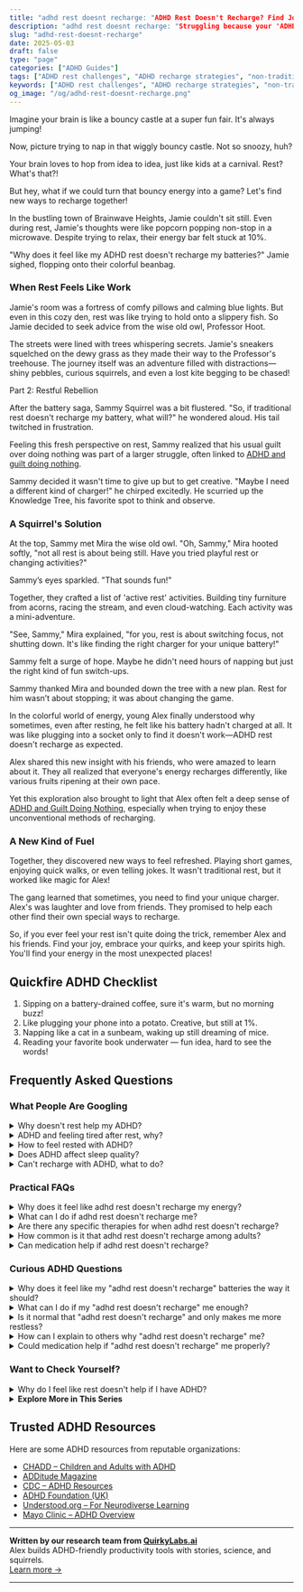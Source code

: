 ```yaml
---
title: "adhd rest doesnt recharge: "ADHD Rest Doesn't Recharge? Find Joyful Solutions Here!"
description: "adhd rest doesnt recharge: "Struggling because your 'ADHD rest doesn't recharge'? Dive into our blog to find cozy, playful strategies that help you feel seen and energized!""
slug: "adhd-rest-doesnt-recharge"
date: 2025-05-03
draft: false
type: "page"
categories: ["ADHD Guides"]
tags: ["ADHD rest challenges", "ADHD recharge strategies", "non-traditional rest for ADHD", "ADHD energy management", "ADHD playful coping techniques", "rest feels like work ADHD", "creative rest solutions ADHD"]
keywords: ["ADHD rest challenges", "ADHD recharge strategies", "non-traditional rest for ADHD", "ADHD energy management", "ADHD playful coping techniques", "rest feels like work ADHD", "creative rest solutions ADHD"]
og_image: "/og/adhd-rest-doesnt-recharge.png"
---
```


Imagine your brain is like a bouncy castle at a super fun fair. It's always jumping!

Now, picture trying to nap in that wiggly bouncy castle. Not so snoozy, huh?

Your brain loves to hop from idea to idea, just like kids at a carnival. Rest? What's that?!

But hey, what if we could turn that bouncy energy into a game? Let's find new ways to recharge together!

In the bustling town of Brainwave Heights, Jamie couldn't sit still. Even during rest, Jamie's thoughts were like popcorn popping non-stop in a microwave. Despite trying to relax, their energy bar felt stuck at 10%.

"Why does it feel like my ADHD rest doesn't recharge my batteries?" Jamie sighed, flopping onto their colorful beanbag.

### When Rest Feels Like Work

Jamie's room was a fortress of comfy pillows and calming blue lights. But even in this cozy den, rest was like trying to hold onto a slippery fish. So Jamie decided to seek advice from the wise old owl, Professor Hoot.

The streets were lined with trees whispering secrets. Jamie's sneakers squelched on the dewy grass as they made their way to the Professor's treehouse. The journey itself was an adventure filled with distractions—shiny pebbles, curious squirrels, and even a lost kite begging to be chased!

Part 2: Restful Rebellion

After the battery saga, Sammy Squirrel was a bit flustered. "So, if traditional rest doesn't recharge my battery, what will?" he wondered aloud. His tail twitched in frustration.

Feeling this fresh perspective on rest, Sammy realized that his usual guilt over doing nothing was part of a larger struggle, often linked to [ADHD and guilt doing nothing](/pages/adhd-and-guilt-doing-nothing/).

Sammy decided it wasn't time to give up but to get creative. "Maybe I need a different kind of charger!" he chirped excitedly. He scurried up the Knowledge Tree, his favorite spot to think and observe.

### A Squirrel's Solution

At the top, Sammy met Mira the wise old owl. "Oh, Sammy," Mira hooted softly, "not all rest is about being still. Have you tried playful rest or changing activities?"

Sammy’s eyes sparkled. "That sounds fun!"

Together, they crafted a list of 'active rest' activities. Building tiny furniture from acorns, racing the stream, and even cloud-watching. Each activity was a mini-adventure.

"See, Sammy," Mira explained, "for you, rest is about switching focus, not shutting down. It's like finding the right charger for your unique battery!"

Sammy felt a surge of hope. Maybe he didn't need hours of napping but just the right kind of fun switch-ups.

Sammy thanked Mira and bounded down the tree with a new plan. Rest for him wasn’t about stopping; it was about changing the game.

In the colorful world of energy, young Alex finally understood why sometimes, even after resting, he felt like his battery hadn't charged at all. It was like plugging into a socket only to find it doesn't work—ADHD rest doesn't recharge as expected.

Alex shared this new insight with his friends, who were amazed to learn about it. They all realized that everyone's energy recharges differently, like various fruits ripening at their own pace.

Yet this exploration also brought to light that Alex often felt a deep sense of [ADHD and Guilt Doing Nothing](/pages/adhd-and-guilt-doing-nothing/), especially when trying to enjoy these unconventional methods of recharging.

### A New Kind of Fuel

Together, they discovered new ways to feel refreshed. Playing short games, enjoying quick walks, or even telling jokes. It wasn't traditional rest, but it worked like magic for Alex!

The gang learned that sometimes, you need to find your unique charger. Alex's was laughter and love from friends. They promised to help each other find their own special ways to recharge.

So, if you ever feel your rest isn't quite doing the trick, remember Alex and his friends. Find your joy, embrace your quirks, and keep your spirits high. You'll find your energy in the most unexpected places!

## Quickfire ADHD Checklist

1. Sipping on a battery-drained coffee, sure it's warm, but no morning buzz!
2. Like plugging your phone into a potato. Creative, but still at 1%.
3. Napping like a cat in a sunbeam, waking up still dreaming of mice.
4. Reading your favorite book underwater — fun idea, hard to see the words!

## Frequently Asked Questions



### What People Are Googling

<details><summary>Why doesn't rest help my ADHD?</summary><p>It's really common to feel like rest isn't quite doing the trick when you have ADHD. This isn't because you're doing anything wrong; it's just that ADHD can make it tough for your brain to truly relax and recharge. Sometimes, what we think of as traditional rest isn't quite what our brains need. Exploring different forms of rest, like engaging in a hobby or spending time in nature, might be more effective in giving your brain the break it craves.</p></details>
<details><summary>ADHD and feeling tired after rest, why?</summary><p>Absolutely, feeling tired even after a good rest can be really puzzling and you're not alone in this! Many folks with ADHD experience this, and it can be due to several reasons. ADHD brains are often on the go, which might not switch off easily, leading to restless sleep or difficulty achieving deep sleep cycles. Additionally, the mental effort to manage daily tasks and maintain focus can be inherently exhausting. Understanding this can help you be kinder to yourself on those groggy days.</p></details>
<details><summary>How to feel rested with ADHD?</summary><p>Finding rest with ADHD can indeed be a cozy quest of its own! One helpful tip is to create a calming bedtime routine that signals to your brain that it's time to wind down. This could include activities like reading a book, listening to soothing music, or a gentle stretching session. Additionally, keeping a consistent sleep schedule can greatly improve your sleep quality, even though it might be challenging with an ever-active ADHD brain. Remember, finding what uniquely soothes you can turn bedtime into a delightful retreat rather than a struggle.</p></details>
<details><summary>Does ADHD affect sleep quality?</summary><p>Absolutely, ADHD can certainly impact sleep quality. Many folks with ADHD find it challenging to wind down and quiet their minds at bedtime, which can lead to troubles falling asleep or staying asleep. Additionally, some may experience restlessness or an uncomfortable need to keep moving their legs. It's important to create a soothing bedtime routine and consider strategies that can help ease into a peaceful night's sleep, like limiting screen time before bed or using relaxation techniques.</p></details>
<details><summary>Can't recharge with ADHD, what to do?</summary><p>Oh, recharge time can definitely be tricky when your mind is always buzzing with ADHD! First, consider tailoring your downtime to what genuinely soothes and energizes you—whether that’s quiet reading, a walk in nature, or a creative hobby that keeps your hands busy but lets your mind wander. It’s also helpful to set clear, gentle boundaries around this time, like turning off notifications on your phone so you can truly disconnect. Remember, recharging might look different for you than for others, and that’s completely okay. Find what feels best for you and try to incorporate it into your routine regularly.</p></details>



### Practical FAQs

<details><summary>Why does it feel like adhd rest doesn't recharge my energy?</summary><p>It's completely understandable to feel that way! Many people with ADHD experience what's often called "unrefreshing rest," where downtime doesn't seem to recharge them as expected. This can happen because an ADHD brain sometimes struggles to shift from high-alert mode to a truly relaxed state, especially if the rest period isn't engaging enough or is filled with internal distractions like racing thoughts. Finding rest activities that genuinely soothe and engage you, like listening to a captivating audiobook or doing a gentle craft, might help make your rest feel more rejuvenating.</p></details>
<details><summary>What can I do if adhd rest doesn't recharge me?</summary><p>It's really common to feel that rest doesn't quite do the trick when you have ADHD. Remember, rest isn't just about sleep or sitting quietly—it can be about finding activities that genuinely rejuvenate your spirit and brain. Experiment with different forms of rest, like engaging in a hobby you love, spending time in nature, or even short bursts of exercise. The key is to discover what makes you feel refreshed and energized, even if it's a little unconventional!</p></details>
<details><summary>Are there any specific therapies for when adhd rest doesn't recharge?</summary><p>Absolutely, it can be really frustrating when rest doesn't seem to recharge your batteries, especially when living with ADHD. One effective approach is Cognitive Behavioral Therapy (CBT) specifically adapted for ADHD, which can help you develop more effective rest and relaxation strategies. Mindfulness techniques and meditation are also wonderful tools that can improve your ability to relax and feel more refreshed. Remember, finding the right strategy takes time and patience, so be kind to yourself as you explore what works best for you.</p></details>
<details><summary>How common is it that adhd rest doesn't recharge among adults?</summary><p>It's actually quite common among adults with ADHD to feel that rest doesn't fully recharge them. This might be because the ADHD brain often struggles with achieving truly restful states due to persistent thoughts or an inability to fully relax. Learning tailored relaxation techniques or possibly adjusting daily routines can help improve the quality of rest. Remember, finding the right strategies that work for you can make a big difference in feeling more rejuvenated!</p></details>
<details><summary>Can medication help if adhd rest doesn't recharge?</summary><p>Absolutely, medication can be a helpful tool for managing ADHD symptoms, including those related to rest and recharge. When rest alone isn't enough, medication prescribed by a healthcare professional can help improve focus, decrease impulsivity, and stabilize energy levels throughout the day. It's like having a little extra support to make your days smoother and more manageable. Always remember, it's perfectly okay to seek help and explore medication options as part of your overall strategy for managing ADHD.</p></details>



### Curious ADHD Questions

<details><summary>Why does it feel like my "adhd rest doesn't recharge" batteries the way it should?</summary><p>Oh, I completely understand how frustrating that can feel! When you have ADHD, resting doesn't always mean recharging in the traditional sense. This is because your brain is often still buzzing—processing thoughts, ideas, and even worries at a mile a minute, which can be exhausting in itself. It might help to explore different types of rest, such as sensory relaxation techniques or structured downtime, to find what truly helps quieten your mind and replenish your energy. You're doing great by just acknowledging this; it's the first step to finding what works best for you!</p></details>
<details><summary>What can I do if my "adhd rest doesn't recharge" me enough?</summary><p>It's really common for folks with ADHD to feel like rest doesn’t quite do the trick in recharging energy levels. One helpful strategy might be to look at how you're resting: varying your rest activities can sometimes make a difference. Consider adding gentle, enjoyable activities that engage your mind differently, like listening to music, doodling, or a short walk. Also, ensure you're giving yourself permission to rest without guilt, as emotional relaxation is just as important as physical rest.</p></details>
<details><summary>Is it normal that "adhd rest doesn't recharge" and only makes me more restless?</summary><p>Absolutely, it's quite normal for folks with ADHD to feel that rest doesn't quite recharge them in the way it might for others. This might be because your brain is still buzzing away, even when you're trying to relax. This can indeed make you feel more restless instead of rested. A helpful tip might be to try different relaxation techniques that engage your mind in a gentle, more structured way, like guided imagery or light brain games, to find what truly helps you unwind and feel refreshed.</p></details>
<details><summary>How can I explain to others why "adhd rest doesn't recharge" me?</summary><p>Explaining why rest doesn't always recharge you when you have ADHD can be a cozy chat over a cup of tea. You might say, "You know how some smartphones can run lots of apps at once but still keep a charge all day? My brain is a bit like a phone that has all its apps open all the time, so even when I'm resting, it doesn't quite recharge like you'd expect." This analogy can help others understand that your mind is always buzzing with activity, making true rest a bit elusive. It's a gentle way to share your experience and help friends or family see things from your perspective.</p></details>
<details><summary>Could medication help if "adhd rest doesn't recharge" me properly?</summary><p>Absolutely, medication could be a helpful tool to consider if you find that rest isn’t quite doing the trick in managing your ADHD symptoms. Many people with ADHD find that certain medications can significantly improve their focus, energy levels, and overall ability to recharge. It’s like giving your brain a little extra support to help it do its job more effectively. Always remember to consult with a healthcare professional to explore this option safely and find a treatment plan that feels right for you. You’re taking a great step by looking into all the tools that might help you feel your best!</p></details>



### Want to Check Yourself?

<details><summary>Why do I feel like rest doesn't help if I have ADHD?</summary><p>It's completely understandable to feel that way, and you're not alone in this experience. When you have ADHD, your brain's unique wiring can make it tough to truly relax and recharge, even when you're resting. This might be because your mind tends to remain active, hopping from thought to thought, which can prevent deep relaxation. Trying different relaxation techniques, like guided meditation or progressive muscle relaxation, might help you find a method that works better for you, allowing your rest to feel more refreshing and genuinely restorative.</p></details>

<script type="application/ld+json">
{
  "@context": "https://schema.org",
  "@type": "FAQPage",
  "mainEntity": [
    {
      "@type": "Question",
      "name": "Why doesn't rest help my ADHD?",
      "acceptedAnswer": {
        "@type": "Answer",
        "text": "It's really common to feel like rest isn't quite doing the trick when you have ADHD. This isn't because you're doing anything wrong; it's just that ADHD can make it tough for your brain to truly relax and recharge. Sometimes, what we think of as traditional rest isn't quite what our brains need. Exploring different forms of rest, like engaging in a hobby or spending time in nature, might be more effective in giving your brain the break it craves."
      }
    },
    {
      "@type": "Question",
      "name": "ADHD and feeling tired after rest, why?",
      "acceptedAnswer": {
        "@type": "Answer",
        "text": "Absolutely, feeling tired even after a good rest can be really puzzling and you're not alone in this! Many folks with ADHD experience this, and it can be due to several reasons. ADHD brains are often on the go, which might not switch off easily, leading to restless sleep or difficulty achieving deep sleep cycles. Additionally, the mental effort to manage daily tasks and maintain focus can be inherently exhausting. Understanding this can help you be kinder to yourself on those groggy days."
      }
    },
    {
      "@type": "Question",
      "name": "How to feel rested with ADHD?",
      "acceptedAnswer": {
        "@type": "Answer",
        "text": "Finding rest with ADHD can indeed be a cozy quest of its own! One helpful tip is to create a calming bedtime routine that signals to your brain that it's time to wind down. This could include activities like reading a book, listening to soothing music, or a gentle stretching session. Additionally, keeping a consistent sleep schedule can greatly improve your sleep quality, even though it might be challenging with an ever-active ADHD brain. Remember, finding what uniquely soothes you can turn bedtime into a delightful retreat rather than a struggle."
      }
    },
    {
      "@type": "Question",
      "name": "Does ADHD affect sleep quality?",
      "acceptedAnswer": {
        "@type": "Answer",
        "text": "Absolutely, ADHD can certainly impact sleep quality. Many folks with ADHD find it challenging to wind down and quiet their minds at bedtime, which can lead to troubles falling asleep or staying asleep. Additionally, some may experience restlessness or an uncomfortable need to keep moving their legs. It's important to create a soothing bedtime routine and consider strategies that can help ease into a peaceful night's sleep, like limiting screen time before bed or using relaxation techniques."
      }
    },
    {
      "@type": "Question",
      "name": "Can't recharge with ADHD, what to do?",
      "acceptedAnswer": {
        "@type": "Answer",
        "text": "Oh, recharge time can definitely be tricky when your mind is always buzzing with ADHD! First, consider tailoring your downtime to what genuinely soothes and energizes you\u2014whether that\u2019s quiet reading, a walk in nature, or a creative hobby that keeps your hands busy but lets your mind wander. It\u2019s also helpful to set clear, gentle boundaries around this time, like turning off notifications on your phone so you can truly disconnect. Remember, recharging might look different for you than for others, and that\u2019s completely okay. Find what feels best for you and try to incorporate it into your routine regularly."
      }
    }
  ]
}
</script>
<script type="application/ld+json">
{
  "@context": "https://schema.org",
  "@type": "Article",
  "author": {
    "@type": "Person",
    "name": "QuirkyLabs",
    "url": "https://quirkylabs.ai/about"
  },
  "headline": "adhd rest doesnt recharge: \"ADHD Rest Doesn't Recharge? Find Joyful Solutions Here!\"",
  "mainEntityOfPage": "https://blog.quirkylabs.ai/pages/adhd-rest-doesnt-recharge/",
  "datePublished": "2025-05-03"
}
</script>
<script type="application/ld+json">
{
  "@context": "https://schema.org",
  "@type": "BreadcrumbList",
  "itemListElement": [
    {
      "@type": "ListItem",
      "position": 1,
      "name": "Home",
      "item": "https://quirkylabs.ai/"
    },
    {
      "@type": "ListItem",
      "position": 2,
      "name": "Blog",
      "item": "https://blog.quirkylabs.ai/"
    },
    {
      "@type": "ListItem",
      "position": 3,
      "name": "adhd rest doesnt recharge: \"ADHD Rest Doesn't Recharge? Find Joyful Solutions Here!\"",
      "item": "https://blog.quirkylabs.ai/pages/adhd-rest-doesnt-recharge/"
    }
  ]
}
</script>

<details>
<summary><strong>Explore More in This Series</strong></summary>

- [Adhd Anxiety On Weekends](/pages/adhd-anxiety-on-weekends/)
- [Adhd Crash After Focus](/pages/adhd-crash-after-focus/)
- [Adhd Cant Relax](/pages/adhd-cant-relax/)
- [Adhd Always Be Doing](/pages/adhd-always-be-doing/)
- [Adhd Cant Slow Down](/pages/adhd-cant-slow-down/)
- [Adhd Wired But Tired](/pages/adhd-wired-but-tired/)
- [Adhd And Guilt Doing Nothing](/pages/adhd-and-guilt-doing-nothing/)
- [Adhd Rest Anxiety](/pages/adhd-rest-anxiety/)
</details>



## Trusted ADHD Resources

Here are some ADHD resources from reputable organizations:

- [CHADD – Children and Adults with ADHD](https://chadd.org)
- [ADDitude Magazine](https://www.additudemag.com)
- [CDC – ADHD Resources](https://www.cdc.gov/ncbddd/adhd)
- [ADHD Foundation (UK)](https://www.adhdfoundation.org.uk)
- [Understood.org – For Neurodiverse Learning](https://www.understood.org)
- [Mayo Clinic – ADHD Overview](https://www.mayoclinic.org/diseases-conditions/adhd)


---

**Written by our research team from [QuirkyLabs.ai](https://quirkylabs.ai)**  
Alex builds ADHD-friendly productivity tools with stories, science, and squirrels.  
[Learn more →](https://quirkylabs.ai)

---